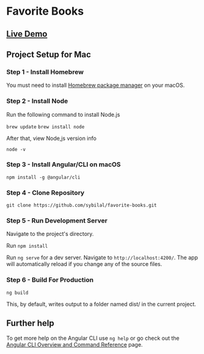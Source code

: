 # Favorite Books

## [Live Demo](https://sybilal.github.io/favorite-books/)

## Project Setup for Mac

### Step 1 - Install Homebrew

You must need to install [Homebrew package manager](https://tecadmin.net/install-homebrew-macos/) on your macOS.

### Step 2 - Install Node

Run the following command to install Node.js

`brew update`
`brew install node`

After that, view Node,js version info

`node -v`

### Step 3 - Install Angular/CLI on macOS

`npm install -g @angular/cli`

### Step 4 - Clone Repository

`git clone https://github.com/sybilal/favorite-books.git`

### Step 5 - Run Development Server

Navigate to the project's directory.

Run `npm install`

Run `ng serve` for a dev server. Navigate to `http://localhost:4200/`. The app will automatically reload if you change any of the source files.

### Step 6 - Build For Production

`ng build`

This, by default, writes output to a folder named dist/ in the current project.

## Further help

To get more help on the Angular CLI use `ng help` or go check out the [Angular CLI Overview and Command Reference](https://angular.io/cli) page.
